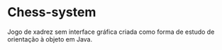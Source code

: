 # Chess-system

Jogo de xadrez sem interface gráfica criada como forma de estudo de orientação à objeto em Java.
